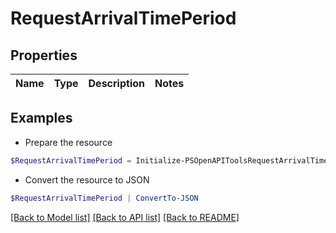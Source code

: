 # RequestArrivalTimePeriod
## Properties

Name | Type | Description | Notes
------------ | ------------- | ------------- | -------------

## Examples

- Prepare the resource
```powershell
$RequestArrivalTimePeriod = Initialize-PSOpenAPIToolsRequestArrivalTimePeriod 
```

- Convert the resource to JSON
```powershell
$RequestArrivalTimePeriod | ConvertTo-JSON
```

[[Back to Model list]](../README.md#documentation-for-models) [[Back to API list]](../README.md#documentation-for-api-endpoints) [[Back to README]](../README.md)

